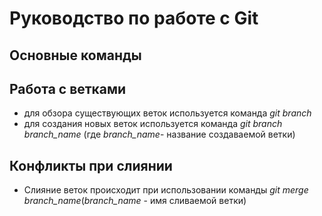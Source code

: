 # Руководство по работе с Git

## Основные команды

## Работа с ветками

* для обзора существующих веток используется команда *git branch*
* для создания новых веток используется команда *git branch branch_name* (где *branch_name*- название создаваемой ветки)

## Конфликты при слиянии

* Слияние веток происходит при использовании команды *git merge branch_name*(*branch_name* - имя сливаемой ветки)
